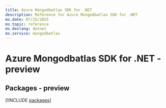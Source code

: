 ```yaml
---
title: Azure Mongodbatlas SDK for .NET
description: Reference for Azure Mongodbatlas SDK for .NET
ms.date: 07/25/2025
ms.topic: reference
ms.devlang: dotnet
ms.service: mongodbatlas
---
```

# Azure Mongodbatlas SDK for .NET - preview
## Packages - preview
[!INCLUDE [packages](mongodbatlas-index.md)]
